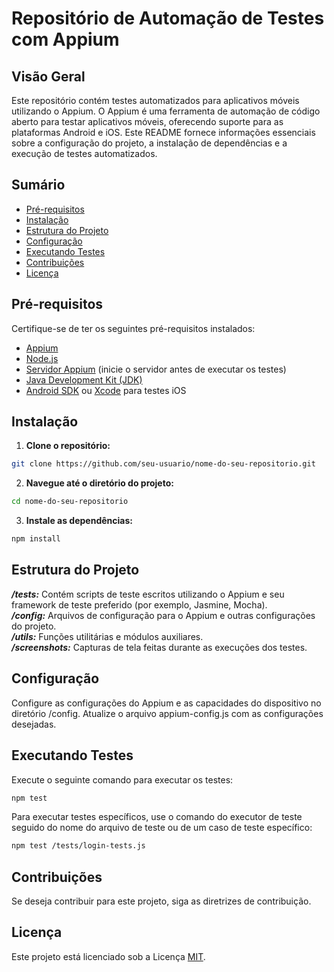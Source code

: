 
# Repositório de Automação de Testes com Appium

## Visão Geral

Este repositório contém testes automatizados para aplicativos móveis utilizando o Appium. O Appium é uma ferramenta de automação de código aberto para testar aplicativos móveis, oferecendo suporte para as plataformas Android e iOS. Este README fornece informações essenciais sobre a configuração do projeto, a instalação de dependências e a execução de testes automatizados.

## Sumário

- [Pré-requisitos](#pré-requisitos)
- [Instalação](#instalação)
- [Estrutura do Projeto](#estrutura-do-projeto)
- [Configuração](#configuração)
- [Executando Testes](#executando-testes)
- [Contribuições](#contribuições)
- [Licença](#licença)

## Pré-requisitos

Certifique-se de ter os seguintes pré-requisitos instalados:

- [Appium]([http://appium.io/docs/en/about-appium/intro/](https://appium.io/docs/en/2.1/quickstart/install/))
- [Node.js](https://nodejs.org/)
- [Servidor Appium](http://appium.io/docs/en/about-appium/intro/) (inicie o servidor antes de executar os testes)
- [Java Development Kit (JDK)](https://www.oracle.com/java/technologies/javase-downloads.html)
- [Android SDK](https://developer.android.com/studio#downloads) ou [Xcode](https://developer.apple.com/xcode/) para testes iOS

## Instalação

1. **Clone o repositório:**

```bash
git clone https://github.com/seu-usuario/nome-do-seu-repositorio.git
```
2. **Navegue até o diretório do projeto:**

```bash
cd nome-do-seu-repositorio
```
3. **Instale as dependências:**
```bash
npm install
```

## Estrutura do Projeto
***/tests:*** Contém scripts de teste escritos utilizando o Appium e seu framework de teste preferido (por exemplo, Jasmine, Mocha). \
***/config:*** Arquivos de configuração para o Appium e outras configurações do projeto. \
***/utils:*** Funções utilitárias e módulos auxiliares. \
***/screenshots:*** Capturas de tela feitas durante as execuções dos testes.

## Configuração
Configure as configurações do Appium e as capacidades do dispositivo no diretório /config. Atualize o arquivo appium-config.js com as configurações desejadas.

## Executando Testes
Execute o seguinte comando para executar os testes:
```bash
npm test
```
Para executar testes específicos, use o comando do executor de teste seguido do nome do arquivo de teste ou de um caso de teste específico:
```bash
npm test /tests/login-tests.js
```
## Contribuições
Se deseja contribuir para este projeto, siga as diretrizes de contribuição.

## Licença
Este projeto está licenciado sob a Licença [MIT](https://choosealicense.com/licenses/mit/).
